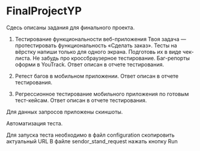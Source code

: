 # FinalProjectYP
Сдесь описаны задания для финального проекта.

1. Тестирование функциональности веб-приложения
Твоя задача — протестировать функциональность «Сделать заказ». Тесты на вёрстку напиши только для одного экрана. Подготовь их в виде чек-листа. Не забудь про кроссбраузерное тестирование. Баг-репорты оформи в YouTrack. Ответ описан в отчете тестирования.

2. Ретест багов в мобильном приложении. Ответ описан в отчете тестирования.


3. Регрессионное тестирование мобильного приложения по готовым тест-кейсам. Ответ описан в отчете тестирования.

  Для данных запросов приложены скиншоты.

Автоматизация теста.

Для запуска теста необходимо в файл configuration скопировить актуальный URL
В файле sendor_stand_request нажать кнопку Run 

        
